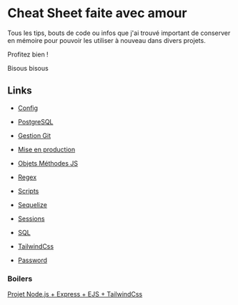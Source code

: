 # Cheat Sheet faite avec amour

 Tous les tips, bouts de code ou infos que j'ai trouvé important de conserver en mémoire pour pouvoir les utiliser à nouveau dans divers projets.

 Profitez bien !

 Bisous bisous

## Links

- [Config](https://github.com/BaptisteLize/CheatSheet_BaptisteLize/tree/623bb35313773cc1245897e8f74c759b058fe43d/config%20)

- [PostgreSQL](https://github.com/BaptisteLize/CheatSheet_BaptisteLize/tree/2b6f2b073285673487c2e2161d245b006800752f/postgresql)

- [Gestion Git](https://github.com/BaptisteLize/CheatSheet_BaptisteLize/tree/2a88092d04b2c4a6b66eddfa38c57ad91aafc4eb/gestion-git)

- [Mise en production](https://github.com/BaptisteLize/CheatSheet_BaptisteLize/tree/2a88092d04b2c4a6b66eddfa38c57ad91aafc4eb/mise-en-production)

- [Objets Méthodes JS](https://github.com/BaptisteLize/CheatSheet_BaptisteLize/tree/eedf24e96db8b224c1f9f0cb6399994a731c9586/objets-methodes)

- [Regex](https://github.com/BaptisteLize/CheatSheet_BaptisteLize/tree/2a88092d04b2c4a6b66eddfa38c57ad91aafc4eb/regex)

- [Scripts](https://github.com/BaptisteLize/CheatSheet_BaptisteLize/tree/2a88092d04b2c4a6b66eddfa38c57ad91aafc4eb/scripts)

- [Sequelize](https://github.com/BaptisteLize/CheatSheet_BaptisteLize/tree/2a88092d04b2c4a6b66eddfa38c57ad91aafc4eb/sequelize)

- [Sessions](https://github.com/BaptisteLize/CheatSheet_BaptisteLize/tree/2a88092d04b2c4a6b66eddfa38c57ad91aafc4eb/sessions)

- [SQL](https://github.com/BaptisteLize/CheatSheet_BaptisteLize/tree/2a88092d04b2c4a6b66eddfa38c57ad91aafc4eb/sql)

- [TailwindCss](https://github.com/BaptisteLize/CheatSheet_BaptisteLize/tree/2a88092d04b2c4a6b66eddfa38c57ad91aafc4eb/tailwind)

- [Password](https://github.com/BaptisteLize/CheatSheet_BaptisteLize/tree/1bac39d2fd34eff2b3226e955ab7be01d0317a25/password)

### Boilers

[Projet Node.js + Express + EJS + TailwindCss](https://github.com/BaptisteLize/tailwind-boiler)
